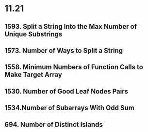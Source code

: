 
# 11.21
## 1593. Split a String Into the Max Number of Unique Substrings

## 1573. Number of Ways to Split a String

## 1558. Minimum Numbers of Function Calls to Make Target Array

## 1530. Number of Good Leaf Nodes Pairs

## 1534.Number of Subarrays With Odd Sum

## 694. Number of Distinct Islands
